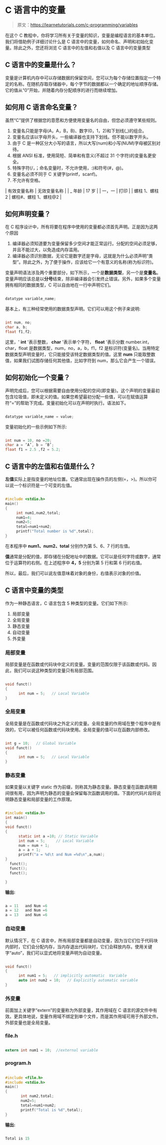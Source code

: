 # C 语言中的变量

> 原文：<https://learnetutorials.com/c-programming/variables>

在这个 C 教程中，你将学习所有关于变量的知识，变量是编程语言的基本单位。我们将借助例子详细讨论什么是 C 语言中的变量，如何命名、声明和初始化变量。除此之外，您还将浏览 C 语言中的左值和右值以及 C 语言中的变量类型

## C 语言中的变量是什么？

变量是计算机内存中可以存储数据的保留空间，您可以为每个存储位置指定一个特定的名称。在随机存取存储器中，每个字节的数据都以一个确定的地址顺序存储。它的值从“0”开始，并随着内存分配顺序的进行而继续增加。

## 如何用 C 语言命名变量？

虽然“C”提供了根据您的意愿和方便使用变量名的自由，但您必须遵守某些规则。

1.  变量名只能是字母(A，A，B，B)、数字(0，1，2)和下划线(_)的组合。
2.  变量名应该以字母开头，一些编译器也支持下划线。但不能以数字开头。
3.  由于 C 是一种区分大小写的语言，所以大写(num)和小写(NUM)字母被区别对待。
4.  根据 ANSI 标准，使用简短、简单和有意义(不超过 31 个字符)的变量名更安全。
5.  特殊字符(/，；命名变量时，不允许使用，:)和符号(#，@)。
6.  变量名必须不同于 C 关键字(printf，scanf)。
7.  不允许有空格。

| 有效变量名称 | 无效变量名称 |
| _ 年龄 | 17 岁 |
| 一，一 | 打印 |
| 螺柱 1、螺柱 2 | 螺柱#、螺柱 1、螺柱@2 |

## 如何声明变量？

在 C 程序设计中，所有将要在程序中使用的变量都必须首先声明。正是因为这两个原因

1.  编译器必须知道要为变量保留多少空间才能正常运行。分配的空间必须足够，并且不能过大，以免造成内存滥用。
2.  编译器必须识别数据，无论它是数字还是字母，这就是为什么必须声明“类型”。除此之外，为了便于操作，应该给它一个有意义的名称(称为标识符)。

变量声明语法涉及两个重要部分，如下所示，一个是**数据类型**，另一个是**变量名**。变量声明应该总是以**分号**结束，除非编译器会引发终止错误。另外，如果多个变量拥有相同的数据类型，C 可以自由地在一行中声明它们。

```c

datatype variable_name; 

```

基本上，有三种经常使用的数据类型声明。它们可以用这个例子来说明:

```c

int num, no; 
char a, b; 
float f1,f2; 

```

这里，' **int** '表示整数， **char** '表示单个字符， **float** '表示分数 number.int，char，float 是数据类型，num，no，a，b，f1，f2 是标识符(变量名)。当用特定数据类型声明变量时，它只能接受该特定数据类型的值。这里 **num** 只能取整数值，如果我们试图存储任何其他值，比如字符到 num，那么它会产生一个错误。

## 如何初始化一个变量？

声明完成后，您可以根据需要自由使用分配的空间(即变量)。这个声明的变量最初包含垃圾值，即未定义的值。如果您希望最初分配一些值，可以在赋值运算符“=”的帮助下完成。变量初始化可以在声明时执行。语法如下。

```c

datatype variable_name = value;

```

变量初始化的一些示例如下所示:

```c

int num = 10, no =20; 
char a = ‘A’, b = ‘B’; 
float f1 = 2.5 ,f2 = 5.2;

```

## C 语言中的左值和右值是什么？

**左值**实际上是指变量的地址位置。它通常出现在操作员的左侧(=，>)。所以你可以说一个标识符是一个可变的左值。

```c

#include <stdio.h>
main()
{
     int num1,num2,total;
     num1=4;
     num2=5;
     total=num1+num2;
     printf("Total number is %d",total);
} 

```

在本程序中 **num1、num2、total** 分别作为第 5、6、7 行的左值。

**值**通常是分配的值，即存储在分配地址中的数据。它可以是任何字符或数字，通常位于运算符的右侧。在上述程序中 **4，5** 分别为第 5 行和第 6 行的右值。

所以，最后，我们可以说左值意味着对象的身份，右值表示对象的价值。

## C 语言中变量的类型

作为一种静态语言，C 语言包含 5 种类型的变量。它们如下所示:

1.  局部变量
2.  全局变量
3.  静态变量
4.  自动变量
5.  外变量

### 局部变量

局部变量是在函数或代码块中定义的变量。变量的范围仅限于该函数或代码。因此，我们可以说这种类型的变量只有局部范围。

```c

void funct()
{
      int num = 5;   // Local Variable 
} 

```

### 全局变量

全局变量是在函数或代码块之外定义的变量。全局变量的作用域在整个程序中是有效的，它可以被任何函数或代码块使用。全局变量的值可以在函数内部修改。

```c

int g = 10;   // Global Variable
void funct()
{
      int num = 5;   // Local Variable 
} 

```

### 静态变量

如果变量以关键字 static 作为前缀，则称其为静态变量。静态变量在函数调用期间很有用，因为声明为静态的变量会保留每次函数调用的值。下面的代码片段将说明静态变量和局部变量的工作原理。

```c

#include <stdio.h>
int main()
{
void funct()
{
      static int a =10; // Static Variable
      int num = 5;     // Local Variable
      num = num + 1;
      a = a + 1;
      printf("a = %d\t and Num =%d\n",a,num);
}
  funct();
  funct();
  funct();

}

```

**输出:**

```c

a = 11   and Num =6
a = 12   and Num =6
a = 13   and Num =6 
```

### 自动变量

默认情况下，在 C 语言中，所有局部变量都是自动变量，因为当它们位于代码块内部时，它们会分配内存，当内存退出代码块时，它们会释放内存。使用关键字“auto”，我们可以显式地将变量声明为自动变量。

```c

void funct()
{
      int num1 = 5;   // implicitly automatic  Variable 
      auto int num2 = 10;   // Explicitly automatic variable
} 

```

### 外变量

前面加上关键字“extern”的变量称为外部变量，其作用域在 C 语言的源文件中有效。更具体地说，变量作用域不绑定到单个文件，而是其作用域可用于外部文件。外部变量也是全局变量。

### file.h

```c

extern int num1 = 10;  //external variable 

```

### program.h

```c

#include <file.h>
#include <stdio.h>
main()
{
       int num2,total;
       num2=5;
       total=num1+num2;
       printf("Total is %d",total);
} 

```

**输出:**

```c

Total is 15 
```